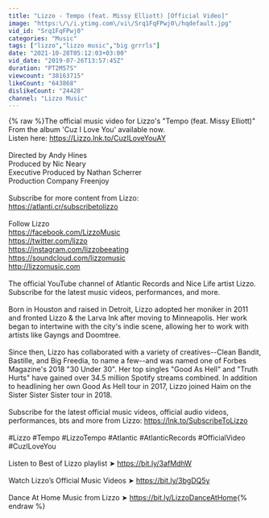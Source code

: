```yaml
---
title: "Lizzo - Tempo (feat. Missy Elliott) [Official Video]"
image: "https:\/\/i.ytimg.com\/vi\/Srq1FqFPwj0\/hqdefault.jpg"
vid_id: "Srq1FqFPwj0"
categories: "Music"
tags: ["lizzo","lizzo music","big grrrls"]
date: "2021-10-28T05:12:03+03:00"
vid_date: "2019-07-26T13:57:45Z"
duration: "PT2M57S"
viewcount: "38163715"
likeCount: "643868"
dislikeCount: "24428"
channel: "Lizzo Music"
---
```

{% raw %}The official music video for Lizzo's &quot;Tempo (feat. Missy Elliott)&quot;<br />From the album 'Cuz I Love You' available now.<br />Listen here: <a rel="nofollow" target="blank" href="https://Lizzo.lnk.to/CuzILoveYouAY">https://Lizzo.lnk.to/CuzILoveYouAY</a><br /><br />Directed by Andy Hines<br />Produced by Nic Neary<br />Executive Produced by Nathan Scherrer<br />Production Company Freenjoy<br /><br />Subscribe for more content from Lizzo: <br /><a rel="nofollow" target="blank" href="https://atlanti.cr/subscribetolizzo">https://atlanti.cr/subscribetolizzo</a><br /><br />Follow Lizzo<br /><a rel="nofollow" target="blank" href="https://facebook.com/LizzoMusic">https://facebook.com/LizzoMusic</a><br /><a rel="nofollow" target="blank" href="https://twitter.com/lizzo">https://twitter.com/lizzo</a><br /><a rel="nofollow" target="blank" href="https://instagram.com/lizzobeeating">https://instagram.com/lizzobeeating</a><br /><a rel="nofollow" target="blank" href="https://soundcloud.com/lizzomusic">https://soundcloud.com/lizzomusic</a><br /><a rel="nofollow" target="blank" href="http://lizzomusic.com">http://lizzomusic.com</a><br /><br />The official YouTube channel of Atlantic Records and Nice Life artist Lizzo. Subscribe for the latest music videos, performances, and more.<br /><br />Born in Houston and raised in Detroit, Lizzo adopted her moniker in 2011 and fronted Lizzo &amp; the Larva Ink after moving to Minneapolis. Her work began to intertwine with the city's indie scene, allowing her to work with artists like Gayngs and Doomtree.<br /><br />Since then, Lizzo has collaborated with a variety of creatives--Clean Bandit, Bastille, and Big Freedia, to name a few--and was named one of Forbes Magazine's 2018 &quot;30 Under 30&quot;. Her top singles &quot;Good As Hell&quot; and &quot;Truth Hurts&quot; have gained over 34.5 million Spotify streams combined. In addition to headlining her own Good As Hell tour in 2017, Lizzo joined Haim on the Sister Sister Sister tour in 2018.<br /><br />Subscribe for the latest official music videos, official audio videos, performances, bts and more from Lizzo: <a rel="nofollow" target="blank" href="https://lnk.to/SubscribeToLizzo">https://lnk.to/SubscribeToLizzo</a><br /><br />#Lizzo #Tempo #LizzoTempo #Atlantic #AtlanticRecords #OfficialVideo #CuzILoveYou<br /><br />Listen to Best of Lizzo playlist ➤ <a rel="nofollow" target="blank" href="https://bit.ly/3afMdhW">https://bit.ly/3afMdhW</a><br /><br />Watch Lizzo’s Official Music Videos ➤ <a rel="nofollow" target="blank" href="https://bit.ly/3bgDQ5y">https://bit.ly/3bgDQ5y</a><br /><br />Dance At Home Music from Lizzo ➤ <a rel="nofollow" target="blank" href="https://bit.ly/LizzoDanceAtHome">https://bit.ly/LizzoDanceAtHome</a>{% endraw %}
